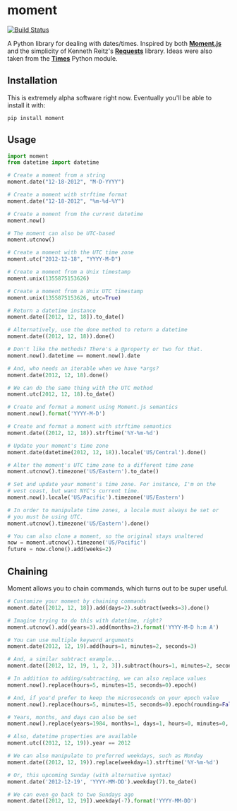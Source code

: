 moment
======

[![Build Status][travis]](https://travis-ci.org/zachwill/moment)

[travis]: https://travis-ci.org/zachwill/moment.png?branch=master


A Python library for dealing with dates/times. Inspired by both
[**Moment.js**][moment] and the simplicity of Kenneth Reitz's
[**Requests**][requests] library. Ideas were also taken from the
[**Times**][times] Python module.

[moment]: http://momentjs.com/docs/
[requests]: http://docs.python-requests.org/
[times]: https://github.com/nvie/times


Installation
------------

This is extremely alpha software right now. Eventually you'll be able to install
it with:

`pip install moment`


Usage
-----

```python
import moment
from datetime import datetime

# Create a moment from a string
moment.date("12-18-2012", "M-D-YYYY")

# Create a moment with strftime format
moment.date("12-18-2012", "%m-%d-%Y")

# Create a moment from the current datetime
moment.now()

# The moment can also be UTC-based
moment.utcnow()

# Create a moment with the UTC time zone
moment.utc("2012-12-18", "YYYY-M-D")

# Create a moment from a Unix timestamp
moment.unix(1355875153626)

# Create a moment from a Unix UTC timestamp
moment.unix(1355875153626, utc=True)

# Return a datetime instance
moment.date([2012, 12, 18]).to_date()

# Alternatively, use the done method to return a datetime
moment.date((2012, 12, 18)).done()

# Don't like the methods? There's a @property or two for that.
moment.now().datetime == moment.now().date

# And, who needs an iterable when we have *args?
moment.date(2012, 12, 18).done()

# We can do the same thing with the UTC method
moment.utc(2012, 12, 18).to_date()

# Create and format a moment using Moment.js semantics
moment.now().format('YYYY-M-D')

# Create and format a moment with strftime semantics
moment.date((2012, 12, 18)).strftime('%Y-%m-%d')

# Update your moment's time zone
moment.date(datetime(2012, 12, 18)).locale('US/Central').done()

# Alter the moment's UTC time zone to a different time zone
moment.utcnow().timezone('US/Eastern').to_date()

# Set and update your moment's time zone. For instance, I'm on the
# west coast, but want NYC's current time.
moment.now().locale('US/Pacific').timezone('US/Eastern')

# In order to manipulate time zones, a locale must always be set or
# you must be using UTC.
moment.utcnow().timezone('US/Eastern').done()

# You can also clone a moment, so the original stays unaltered
now = moment.utcnow().timezone('US/Pacific')
future = now.clone().add(weeks=2)
```

Chaining
--------

Moment allows you to chain commands, which turns out to be super useful.

```python
# Customize your moment by chaining commands
moment.date([2012, 12, 18]).add(days=2).subtract(weeks=3).done()

# Imagine trying to do this with datetime, right?
moment.utcnow().add(years=3).add(months=2).format('YYYY-M-D h:m A')

# You can use multiple keyword arguments
moment.date(2012, 12, 19).add(hours=1, minutes=2, seconds=3)

# And, a similar subtract example...
moment.date([2012, 12, 19, 1, 2, 3]).subtract(hours=1, minutes=2, seconds=3)

# In addition to adding/subtracting, we can also replace values
moment.now().replace(hours=5, minutes=15, seconds=0).epoch()

# And, if you'd prefer to keep the microseconds on your epoch value
moment.now().replace(hours=5, minutes=15, seconds=0).epoch(rounding=False)

# Years, months, and days can also be set
moment.now().replace(years=1984, months=1, days=1, hours=0, minutes=0, seconds=0)

# Also, datetime properties are available
moment.utc((2012, 12, 19)).year == 2012

# We can also manipulate to preferred weekdays, such as Monday
moment.date((2012, 12, 19)).replace(weekday=1).strftime('%Y-%m-%d')

# Or, this upcoming Sunday (with alternative syntax)
moment.date('2012-12-19', 'YYYY-MM-DD').weekday(7).to_date()

# We can even go back to two Sundays ago
moment.date([2012, 12, 19]).weekday(-7).format('YYYY-MM-DD')
```
